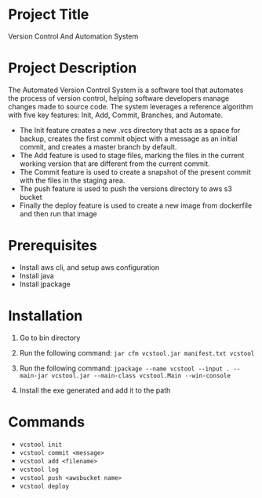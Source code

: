 # Project Title
Version Control And Automation System

# Project Description
The Automated Version Control System is a software tool that automates the process of version control, helping software developers manage changes made to source code.
The system leverages a reference algorithm with five key features: Init, Add, Commit, Branches, and Automate. 

* The Init feature creates a new .vcs directory that acts as a space for backup, creates the first commit object with a message as an initial commit, 
and creates a master branch by default. 
* The Add feature is used to stage files, marking the files in the current working version that are different from the current commit. 
* The Commit feature is used to create a snapshot of the present commit with the files in the staging area. 
* The push feature is used to push the versions directory to aws s3 bucket
* Finally the deploy feature is used to create a new image from dockerfile and then run that image

# Prerequisites 
* Install aws cli, and setup aws configuration
* Install java
* Install jpackage

# Installation
1. Go to bin directory

2. Run the following command: 
`jar cfm vcstool.jar manifest.txt vcstool`

3. Run the following command:
`jpackage --name vcstool --input . --main-jar vcstool.jar --main-class vcstool.Main --win-console`

4. Install the exe generated and add it to the path

# Commands
* `vcstool init`
* `vcstool commit <message>`
* `vcstool add <filename>`
* `vcstool log`
* `vcstool push <awsbucket name>`
* `vcstool deploy`

